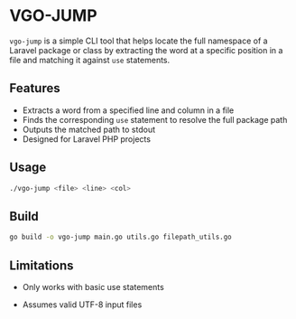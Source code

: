 # VGO-JUMP

`vgo-jump` is a simple CLI tool that helps locate the full namespace of a Laravel package or class by extracting the word at a specific position in a file and matching it against `use` statements.

## Features

- Extracts a word from a specified line and column in a file
- Finds the corresponding `use` statement to resolve the full package path
- Outputs the matched path to stdout
- Designed for Laravel PHP projects

## Usage

```bash
./vgo-jump <file> <line> <col>
```

## Build

```bash
go build -o vgo-jump main.go utils.go filepath_utils.go
```

## Limitations

- Only works with basic use statements

- Assumes valid UTF-8 input files